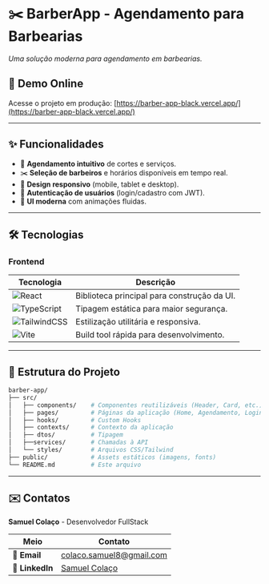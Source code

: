 # ✂️ BarberApp - Agendamento para Barbearias  

*Uma solução moderna para agendamento em barbearias.*  

## 🚀 **Demo Online**  
Acesse o projeto em produção: [https://barber-app-black.vercel.app/](https://barber-app-black.vercel.app/)  

---  

## ✨ **Funcionalidades**  
- 📅 **Agendamento intuitivo** de cortes e serviços.  
- ✂️ **Seleção de barbeiros** e horários disponíveis em tempo real.  
- 📱 **Design responsivo** (mobile, tablet e desktop).  
- 🔐 **Autenticação de usuários** (login/cadastro com JWT).  
- 🎨 **UI moderna** com animações fluidas.  

---  

## 🛠 **Tecnologias**  
### **Frontend**  
| Tecnologia | Descrição |  
|------------|-----------|  
| ![React](https://img.shields.io/badge/React-20232A?style=for-the-badge&logo=react&logoColor=61DAFB) | Biblioteca principal para construção da UI. |  
| ![TypeScript](https://img.shields.io/badge/TypeScript-007ACC?style=for-the-badge&logo=typescript&logoColor=white) | Tipagem estática para maior segurança. |  
| ![TailwindCSS](https://img.shields.io/badge/Tailwind_CSS-38B2AC?style=for-the-badge&logo=tailwind-css&logoColor=white) | Estilização utilitária e responsiva. |  
| ![Vite](https://img.shields.io/badge/Vite-B73BFE?style=for-the-badge&logo=vite&logoColor=FFD62E) | Build tool rápida para desenvolvimento. |  

---  

## 📂 **Estrutura do Projeto**  
```bash
barber-app/  
├── src/  
│   ├── components/    # Componentes reutilizáveis (Header, Card, etc.)  
│   ├── pages/         # Páginas da aplicação (Home, Agendamento, Login)  
│   ├── hooks/         # Custom Hooks  
│   ├── contexts/      # Contexto da aplicação
│   ├── dtos/          # Tipagem
│   ├──services/       # Chamadas à API  
│   └── styles/        # Arquivos CSS/Tailwind  
├── public/            # Assets estáticos (imagens, fonts)  
└── README.md          # Este arquivo  
```
---


## ✉️ **Contatos**

**Samuel Colaço** - Desenvolvedor FullStack  

| **Meio**       | **Contato** |
|----------------|-------------|
| 📧 **Email**   | [colaco.samuel8@gmail.com](mailto:colaco.samuel8@gmail.com) |
| 💼 **LinkedIn**| [Samuel Colaço](https://www.linkedin.com/in/samuel-colaco-76b283302/) |